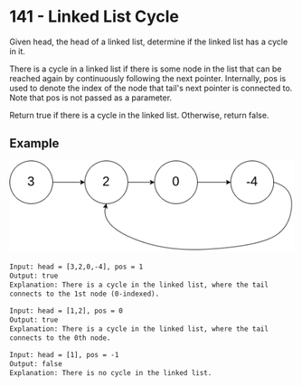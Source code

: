 # 141 - Linked List Cycle

Given head, the head of a linked list, determine if the linked list has a cycle in it.

There is a cycle in a linked list if there is some node in the list that can be reached again by continuously following the next pointer. Internally, pos is used to denote the index of the node that tail's next pointer is connected to. Note that pos is not passed as a parameter.

Return true if there is a cycle in the linked list. Otherwise, return false.

## Example
![circular linked list](circularlinkedlist.png)
```
Input: head = [3,2,0,-4], pos = 1
Output: true
Explanation: There is a cycle in the linked list, where the tail connects to the 1st node (0-indexed).
```
```
Input: head = [1,2], pos = 0
Output: true
Explanation: There is a cycle in the linked list, where the tail connects to the 0th node.
```
```
Input: head = [1], pos = -1
Output: false
Explanation: There is no cycle in the linked list.
```